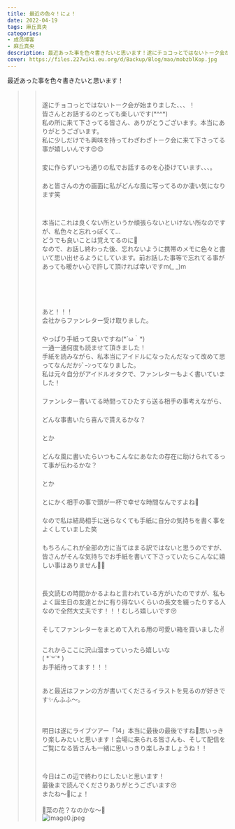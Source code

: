 ```yaml
---
title: 最近の色々！にょ！
date: 2022-04-19
tags: 麻丘真央
categories: 
- 成员博客
- 麻丘真央
description: 最近あった事を色々書きたいと思います！遂にチョコっとではないトーク会が始まりました、、、！皆さんとお話するのとっても楽しいです(*^^*)私の所に来て下さってる皆さん、ありがとうございます。本当にありが...
cover: https://files.227wiki.eu.org/d/Backup/Blog/mao/mobzblKop.jpg 
---
```

<div class="blog_detail__main">
<div><div dir="ltr"></div><div dir="ltr">最近あった事を色々書きたいと思います！</div><blockquote type="cite"><div dir="ltr"><blockquote type="cite"><div dir="ltr"><div dir="ltr"><div><p class="p2" style="margin: 0px; font-stretch: normal; line-height: normal; min-height: 22px;   -webkit-text-size-adjust: auto;"><span class="s2"></span><br/></p><p class="p3" style="margin: 0px; font-stretch: normal; line-height: normal;   -webkit-text-size-adjust: auto;"><span class="s3">遂にチョコっとではないトーク会が始まりました、、、！</span></p><p class="p3" style="margin: 0px; font-stretch: normal; line-height: normal;   -webkit-text-size-adjust: auto;"><span class="s3">皆さんとお話するのとっても楽しいです</span><span class="s2">(*^^*)</span></p><p class="p3" style="margin: 0px; font-stretch: normal; line-height: normal;   -webkit-text-size-adjust: auto;"><span class="s3">私の所に来て下さってる皆さん、ありがとうございます。本当にありがとうございます。</span></p><p class="p3" style="margin: 0px; font-stretch: normal; line-height: normal;   -webkit-text-size-adjust: auto;"><span class="s3">私に少しだけでも興味を持ってわざわざトーク会に来て下さってる事が嬉しいんです</span><span class="s4">😌😌</span></p><p class="p2" style="margin: 0px; font-stretch: normal; line-height: normal; min-height: 22px;   -webkit-text-size-adjust: auto;"><span class="s2"></span><br/></p><p class="p3" style="margin: 0px; font-stretch: normal; line-height: normal;   -webkit-text-size-adjust: auto;"><span class="s3">変に作らずいつも通りの私でお話するのを心掛けています、、、。</span></p><p class="p2" style="margin: 0px; font-stretch: normal; line-height: normal; min-height: 22px;   -webkit-text-size-adjust: auto;"><span class="s2"></span><br/></p><p class="p3" style="margin: 0px; font-stretch: normal; line-height: normal;   -webkit-text-size-adjust: auto;"><span class="s3">あと皆さんの方の画面に私がどんな風に写ってるのか凄い気になります笑</span></p><p class="p2" style="margin: 0px; font-stretch: normal; line-height: normal; min-height: 22px;   -webkit-text-size-adjust: auto;"><span class="s2"></span><br/></p><p class="p2" style="margin: 0px; font-stretch: normal; line-height: normal; min-height: 22px;   -webkit-text-size-adjust: auto;"><span class="s2"></span><br/></p><p class="p3" style="margin: 0px; font-stretch: normal; line-height: normal;   -webkit-text-size-adjust: auto;"><span class="s3">本当にこれは良くない所というか頑張らないといけない所なのですが、私色々と忘れっぽくて</span><span class="s2">...</span></p><p class="p3" style="margin: 0px; font-stretch: normal; line-height: normal;   -webkit-text-size-adjust: auto;"><span class="s3">どうでも良いことは覚えてるのに</span><span class="s4">🥲</span></p><p class="p3" style="margin: 0px; font-stretch: normal; line-height: normal;   -webkit-text-size-adjust: auto;"><span class="s3">なので、お話し終わった後、忘れないように携帯のメモに色々と書いて思い出せるようにしています。前お話した事等で忘れてる事があっても暖かい心で許して頂ければ幸いです</span><span class="s2">m(_ _)m</span></p><p class="p3" style="margin: 0px; font-stretch: normal; line-height: normal;   -webkit-text-size-adjust: auto;"><br/></p><p class="p2" style="margin: 0px; font-stretch: normal; line-height: normal; min-height: 22px;   -webkit-text-size-adjust: auto;"><span class="s2"></span><br/></p><p class="p2" style="margin: 0px; font-stretch: normal; line-height: normal; min-height: 22px;   -webkit-text-size-adjust: auto;"><span class="s2"></span><br/></p><p class="p2" style="margin: 0px; font-stretch: normal; line-height: normal; min-height: 22px;   -webkit-text-size-adjust: auto;"><span class="s2"></span><br/></p><p class="p3" style="margin: 0px; font-stretch: normal; line-height: normal;   -webkit-text-size-adjust: auto;"><span class="s3">あと！！！</span></p><p class="p3" style="margin: 0px; font-stretch: normal; line-height: normal;   -webkit-text-size-adjust: auto;"><span class="s3">会社からファンレター受け取りました。</span></p><p class="p2" style="margin: 0px; font-stretch: normal; line-height: normal; min-height: 22px;   -webkit-text-size-adjust: auto;"><span class="s2"></span><br/></p><p class="p3" style="margin: 0px; font-stretch: normal; line-height: normal;   -webkit-text-size-adjust: auto;"><span class="s3">やっぱり手紙って良いですね</span><span class="s2">(*´ω</span><span class="s3">｀</span><span class="s2">*)</span></p><p class="p3" style="margin: 0px; font-stretch: normal; line-height: normal;   -webkit-text-size-adjust: auto;"><span class="s3">一通一通何度も読ませて頂きました！</span></p><p class="p3" style="margin: 0px; font-stretch: normal; line-height: normal;   -webkit-text-size-adjust: auto;"><span class="s3">手紙を読みながら、私本当にアイドルになったんだなって改めて思ってなんだかｼﾞｰﾝってなりました。</span></p><p class="p3" style="margin: 0px; font-stretch: normal; line-height: normal;   -webkit-text-size-adjust: auto;"><span class="s3">私は元々自分がアイドルオタクで、ファンレターもよく書いていました！</span></p><p class="p2" style="margin: 0px; font-stretch: normal; line-height: normal; min-height: 22px;   -webkit-text-size-adjust: auto;"><span class="s2"></span><br/></p><p class="p3" style="margin: 0px; font-stretch: normal; line-height: normal;   -webkit-text-size-adjust: auto;"><span class="s3">ファンレター書いてる時間ってひたすら送る相手の事考えながら、</span></p><p class="p2" style="margin: 0px; font-stretch: normal; line-height: normal; min-height: 22px;   -webkit-text-size-adjust: auto;"><span class="s2"></span><br/></p><p class="p3" style="margin: 0px; font-stretch: normal; line-height: normal;   -webkit-text-size-adjust: auto;"><span class="s3">どんな事書いたら喜んで貰えるかな？</span></p><p class="p2" style="margin: 0px; font-stretch: normal; line-height: normal; min-height: 22px;   -webkit-text-size-adjust: auto;"><span class="s2"></span><br/></p><p class="p3" style="margin: 0px; font-stretch: normal; line-height: normal;   -webkit-text-size-adjust: auto;"><span class="s3">とか</span></p><p class="p2" style="margin: 0px; font-stretch: normal; line-height: normal; min-height: 22px;   -webkit-text-size-adjust: auto;"><span class="s2"></span><br/></p><p class="p3" style="margin: 0px; font-stretch: normal; line-height: normal;   -webkit-text-size-adjust: auto;"><span class="s3">どんな風に書いたらいつもこんなにあなたの存在に助けられてるって事が伝わるかな？</span></p><p class="p2" style="margin: 0px; font-stretch: normal; line-height: normal; min-height: 22px;   -webkit-text-size-adjust: auto;"><span class="s2"></span><br/></p><p class="p3" style="margin: 0px; font-stretch: normal; line-height: normal;   -webkit-text-size-adjust: auto;"><span class="s3">とか</span></p><p class="p2" style="margin: 0px; font-stretch: normal; line-height: normal; min-height: 22px;   -webkit-text-size-adjust: auto;"><span class="s2"></span><br/></p><p class="p3" style="margin: 0px; font-stretch: normal; line-height: normal;   -webkit-text-size-adjust: auto;"><span class="s3">とにかく相手の事で頭が一杯で幸せな時間なんですよね</span><span class="s4">🥰</span></p><p class="p2" style="margin: 0px; font-stretch: normal; line-height: normal; min-height: 22px;   -webkit-text-size-adjust: auto;"><span class="s2"></span><br/></p><p class="p3" style="margin: 0px; font-stretch: normal; line-height: normal;   -webkit-text-size-adjust: auto;"><span class="s3">なので私は結局相手に送らなくても手紙に自分の気持ちを書く事をよくしていました笑</span></p><p class="p2" style="margin: 0px; font-stretch: normal; line-height: normal; min-height: 22px;   -webkit-text-size-adjust: auto;"><span class="s2"></span><br/></p><p class="p3" style="margin: 0px; font-stretch: normal; line-height: normal;   -webkit-text-size-adjust: auto;"><span class="s3">もちろんこれが全部の方に当てはまる訳ではないと思うのですが、皆さんがそんな気持ちでお手紙を書いて下さっていたらこんなに嬉しい事はありません</span><span class="s4">🤞🤞</span></p><p class="p2" style="margin: 0px; font-stretch: normal; line-height: normal; min-height: 22px;   -webkit-text-size-adjust: auto;"><span class="s2"></span><br/></p><p class="p2" style="margin: 0px; font-stretch: normal; line-height: normal; min-height: 22px;   -webkit-text-size-adjust: auto;"><span class="s2"></span><br/></p><p class="p3" style="margin: 0px; font-stretch: normal; line-height: normal;   -webkit-text-size-adjust: auto;"><span class="s3">長文読むの時間かかるよねと言われている方がいたのですが、私もよく誕生日の友達とかに有り得ないくらいの長文を綴ったりする人なので全然大丈夫です！！！むしろ嬉しいです</span><span class="s4">😚</span></p><p class="p2" style="margin: 0px; font-stretch: normal; line-height: normal; min-height: 22px;   -webkit-text-size-adjust: auto;"><span class="s2"></span><br/></p><p class="p3" style="margin: 0px; font-stretch: normal; line-height: normal;   -webkit-text-size-adjust: auto;"><span class="s3">そしてファンレターをまとめて入れる用の可愛い箱を買いました</span><span class="s4">✌️</span></p><p class="p2" style="margin: 0px; font-stretch: normal; line-height: normal; min-height: 22px;   -webkit-text-size-adjust: auto;"><span class="s2"> </span></p><p class="p3" style="margin: 0px; font-stretch: normal; line-height: normal;   -webkit-text-size-adjust: auto;"><span class="s3">これからここに沢山溜まっていったら嬉しいな</span></p><p class="p4" style="margin: 0px; font-stretch: normal; line-height: normal;   -webkit-text-size-adjust: auto;"><span class="s2">( *´</span><span class="s5" style="font-family: NotoSansYi-Regular;">꒳</span><span class="s2">`* )</span></p><p class="p3" style="margin: 0px; font-stretch: normal; line-height: normal;   -webkit-text-size-adjust: auto;"><span class="s3">お手紙待ってます！！！</span></p><p class="p3" style="margin: 0px; font-stretch: normal; line-height: normal;   -webkit-text-size-adjust: auto;"><span class="s3"><br/></span></p><p class="p3" style="margin: 0px; font-stretch: normal; line-height: normal;   -webkit-text-size-adjust: auto;"><span class="s3"><br/></span></p><p class="p3" style="margin: 0px; font-stretch: normal; line-height: normal;   -webkit-text-size-adjust: auto;"><span class="s3">あと最近はファンの方が書いてくださるイラストを見るのが好きです✨んふふ〜。</span></p><p class="p3" style="margin: 0px; font-stretch: normal; line-height: normal;   -webkit-text-size-adjust: auto;"><span class="s3"><br/></span></p><p class="p3" style="margin: 0px; font-stretch: normal; line-height: normal;   -webkit-text-size-adjust: auto;"><span class="s3"><br/></span></p><p class="p3" style="margin: 0px; font-stretch: normal; line-height: normal;   -webkit-text-size-adjust: auto;"><span class="s3"><br/></span></p><p class="p3" style="margin: 0px; font-stretch: normal; line-height: normal;   -webkit-text-size-adjust: auto;">明日は遂にライブツアー「14」本当に最後の最後ですね🥲思いっきり楽しみたいと思います！会場に来られる皆さんも、そして配信をご覧になる皆さんも一緒に思いっきり楽しみましょうね！！</p><p class="p2" style="margin: 0px; font-stretch: normal; line-height: normal; min-height: 22px;   -webkit-text-size-adjust: auto;"><span class="s2"></span><br/></p><p class="p2" style="margin: 0px; font-stretch: normal; line-height: normal; min-height: 22px;   -webkit-text-size-adjust: auto;"><span class="s2"></span><br/></p><p class="p3" style="margin: 0px; font-stretch: normal; line-height: normal;   -webkit-text-size-adjust: auto;"><span class="s3">今日はこの辺で終わりにしたいと思います！</span></p><p class="p3" style="margin: 0px; font-stretch: normal; line-height: normal;   -webkit-text-size-adjust: auto;"><span class="s3">最後まで読んでくださりありがとうございます</span><span class="s4">😚</span></p><p class="p3" style="margin: 0px; font-stretch: normal; line-height: normal;   -webkit-text-size-adjust: auto;"><span class="s3">またね〜</span><span class="s4">👋にょ！</span></p><p class="p3" style="margin: 0px; font-stretch: normal; line-height: normal;   -webkit-text-size-adjust: auto;"><span class="s4"><br/></span></p><p class="p3" style="margin: 0px; font-stretch: normal; line-height: normal;   -webkit-text-size-adjust: auto;">📸菜の花？なのかな〜🤔</p><p class="p3" style="margin: 0px; font-stretch: normal; line-height: normal;   -webkit-text-size-adjust: auto;"><span class="s4"><img alt="image0.jpeg" src="https://files.227wiki.eu.org/d/Backup/Blog/mao/mobzblKop.jpg"/><br/></span></p></div></div></div></blockquote></div></blockquote></div>
<!--twitter-->

<!--//twitter-->
</div>